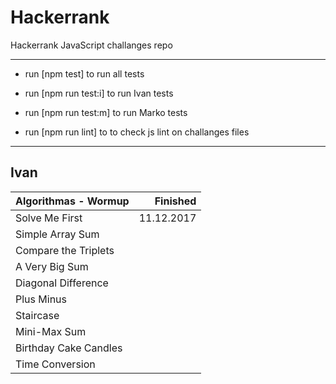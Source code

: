 # Hackerrank
Hackerrank JavaScript challanges repo

--------------------------

- run [npm test] to run all tests

- run [npm run test:i] to run Ivan tests
- run [npm run test:m] to run Marko tests

- run [npm run lint] to to check js lint on challanges files

--------------------------


## Ivan

| Algorithmas - Wormup               |   Finished |
|:-----------------------------------|-----------:|
| Solve Me First                     | 11.12.2017 |
| Simple Array Sum                   |            |
| Compare the Triplets               |            |
| A Very Big Sum                     |            |
| Diagonal Difference                |            |
| Plus Minus                         |            |
| Staircase                          |            |
| Mini-Max Sum                       |            |
| Birthday Cake Candles              |            |
| Time Conversion                    |            |

